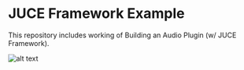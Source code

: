 # JUCE Framework Example
This repository includes working of Building an Audio Plugin (w/ JUCE Framework).

![alt text](https://github.com/iamnomadgg/JUCEExample/blob/master/SS.jpg)
